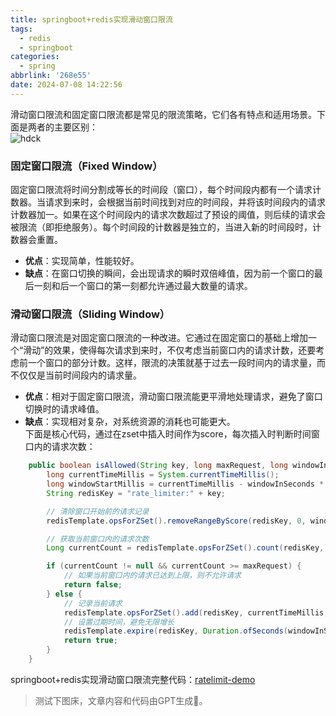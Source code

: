 ```yaml
---
title: springboot+redis实现滑动窗口限流
tags:
  - redis
  - springboot
categories:
  - spring
abbrlink: '268e55'
date: 2024-07-08 14:22:56
---
```


滑动窗口限流和固定窗口限流都是常见的限流策略，它们各有特点和适用场景。下面是两者的主要区别：  
![hdck](https://fuos.github.io/picx-images-hosting/20240708/hdck.6wqlwrws37.webp)

### 固定窗口限流（Fixed Window）

固定窗口限流将时间分割成等长的时间段（窗口），每个时间段内都有一个请求计数器。当请求到来时，会根据当前时间找到对应的时间段，并将该时间段内的请求计数器加一。如果在这个时间段内的请求次数超过了预设的阈值，则后续的请求会被限流（即拒绝服务）。每个时间段的计数器是独立的，当进入新的时间段时，计数器会重置。

- **优点**：实现简单，性能较好。
- **缺点**：在窗口切换的瞬间，会出现请求的瞬时双倍峰值，因为前一个窗口的最后一刻和后一个窗口的第一刻都允许通过最大数量的请求。

### 滑动窗口限流（Sliding Window）

滑动窗口限流是对固定窗口限流的一种改进。它通过在固定窗口的基础上增加一个“滑动”的效果，使得每次请求到来时，不仅考虑当前窗口内的请求计数，还要考虑前一个窗口的部分计数。这样，限流的决策就基于过去一段时间内的请求量，而不仅仅是当前时间段内的请求量。

- **优点**：相对于固定窗口限流，滑动窗口限流能更平滑地处理请求，避免了窗口切换时的请求峰值。
- **缺点**：实现相对复杂，对系统资源的消耗也可能更大。  
下面是核心代码，通过在zset中插入时间作为score，每次插入时判断时间窗口内的请求次数：
```java
    public boolean isAllowed(String key, long maxRequest, long windowInSeconds) {
        long currentTimeMillis = System.currentTimeMillis();
        long windowStartMillis = currentTimeMillis - windowInSeconds * 1000;
        String redisKey = "rate_limiter:" + key;

        // 清除窗口开始前的请求记录
        redisTemplate.opsForZSet().removeRangeByScore(redisKey, 0, windowStartMillis);

        // 获取当前窗口内的请求次数
        Long currentCount = redisTemplate.opsForZSet().count(redisKey, windowStartMillis, currentTimeMillis);

        if (currentCount != null && currentCount >= maxRequest) {
            // 如果当前窗口内的请求已达到上限，则不允许请求
            return false;
        } else {
            // 记录当前请求
            redisTemplate.opsForZSet().add(redisKey, currentTimeMillis, currentTimeMillis);
            // 设置过期时间，避免无限增长
            redisTemplate.expire(redisKey, Duration.ofSeconds(windowInSeconds + 1));
            return true;
        }
    }

```
springboot+redis实现滑动窗口限流完整代码：[ratelimit-demo](https://github.com/fuos/springboot3.x-demo/tree/master/ratelimit-demo)  

> 测试下图床，文章内容和代码由GPT生成🚀。